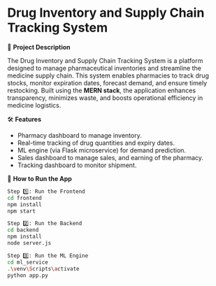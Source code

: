 # Drug Inventory and Supply Chain Tracking System

📌 **Project Description**

The Drug Inventory and Supply Chain Tracking System is a platform designed to manage pharmaceutical inventories and streamline the medicine supply chain. This system enables pharmacies to track drug stocks, monitor expiration dates, forecast demand, and ensure timely restocking. Built using the **MERN stack**, the application enhances transparency, minimizes waste, and boosts operational efficiency in medicine logistics.

🛠️ **Features**

- Pharmacy dashboard to manage inventory.
- Real-time tracking of drug quantities and expiry dates.
- ML engine (via Flask microservice) for demand prediction.
- Sales dashboard to manage sales, and earning of the pharmacy.
- Tracking dashboard to monitor shipment.

🚀 **How to Run the App**

```bash
Step 1️⃣: Run the Frontend
cd frontend
npm install
npm start

Step 2️⃣: Run the Backend
cd backend
npm install
node server.js

Step 3️⃣: Run the ML Engine
cd ml_service
.\venv\Scripts\activate
python app.py


